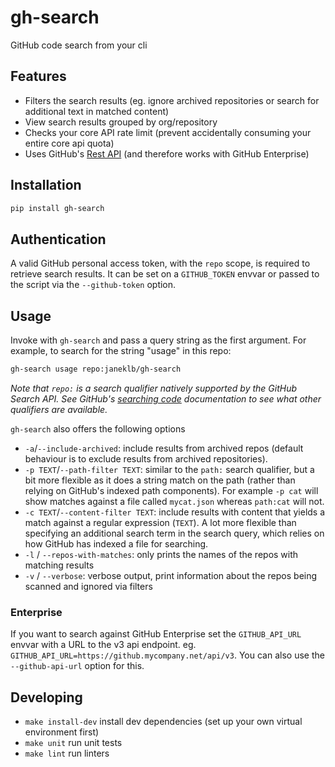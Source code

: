 # gh-search

GitHub code search from your cli

## Features

* Filters the search results (eg. ignore archived repositories or search for additional text in matched content)
* View search results grouped by org/repository
* Checks your core API rate limit (prevent accidentally consuming your entire core api quota)
* Uses GitHub's [Rest API] (and therefore works with GitHub Enterprise)

[Rest API]: https://docs.github.com/en/rest/reference/search#search-code

## Installation

```bash
pip install gh-search
```

## Authentication

A valid GitHub personal access token, with the `repo` scope, is required to retrieve search results.
It can be set on a `GITHUB_TOKEN` envvar or passed to the script via the `--github-token` option.

## Usage

Invoke with `gh-search` and pass a query string as the first argument. For example, to search for the string "usage" in this repo:
```bash
gh-search usage repo:janeklb/gh-search
```

_Note that `repo:` is a search qualifier natively supported by the GitHub Search API. See GitHub's [searching code] documentation to see what other qualifiers are available._

[searching code]: https://docs.github.com/en/github/searching-for-information-on-github/searching-code

`gh-search` also offers the following options

- `-a`/`--include-archived`: include results from archived repos (default behaviour is to exclude results from archived repositories).
- `-p TEXT`/`--path-filter TEXT`: similar to the `path:` search qualifier, but a bit more flexible as it does a string match on the path (rather than relying on GitHub's indexed path components). For example `-p cat` will show matches against a file called `mycat.json` whereas `path:cat` will not.
- `-c TEXT`/`--content-filter TEXT`: include results with content that yields a match against a regular expression (`TEXT`). A lot more flexible than specifying an additional search term in the search query, which relies on how GitHub has indexed a file for searching.
- `-l` / `--repos-with-matches`: only prints the names of the repos with matching results
- `-v` / `--verbose`: verbose output, print information about the repos being scanned and ignored via filters

### Enterprise

If you want to search against GitHub Enterprise set the `GITHUB_API_URL` envvar with a URL to the v3 api endpoint. eg. `GITHUB_API_URL=https://github.mycompany.net/api/v3`. You can also use the `--github-api-url` option for this.

## Developing

- `make install-dev` install dev dependencies (set up your own virtual environment first)
- `make unit` run unit tests
- `make lint` run linters
